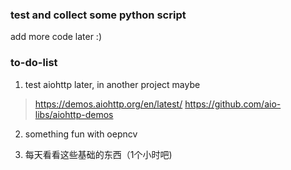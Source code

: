 ### test and collect some python script

add more code later :) 


### to-do-list 
1. test aiohttp later, in another project maybe 
> https://demos.aiohttp.org/en/latest/
> https://github.com/aio-libs/aiohttp-demos 
> 

2. something fun with oepncv

3. 每天看看这些基础的东西（1个小时吧)

